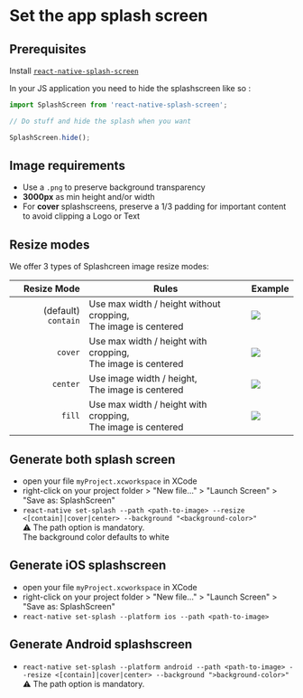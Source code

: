 # Set the app splash screen

## Prerequisites

Install [`react-native-splash-screen`](https://github.com/crazycodeboy/react-native-splash-screen)

In your JS application you need to hide the splashscreen like so :

```js
import SplashScreen from 'react-native-splash-screen';

// Do stuff and hide the splash when you want

SplashScreen.hide();
```

## Image requirements

- Use a `.png` to preserve background transparency
- **3000px** as min height and/or width
- For **cover** splashscreens, preserve a 1/3 padding for important content to avoid clipping a Logo or Text

## Resize modes

We offer 3 types of Splashcreen image resize modes:

|         Resize Mode | Rules                                                             | Example                                         |
| ------------------: | ----------------------------------------------------------------- | ----------------------------------------------- |
| (default) `contain` | Use max width / height without cropping,<br>The image is centered | <img src="./assets/splash-example.contain.png"> |
|             `cover` | Use max width / height with cropping,<br>The image is centered    | <img src="./assets/splash-example.cover.png">   |
|            `center` | Use image width / height,<br>The image is centered                | <img src="./assets/splash-example.center.png">
|             `fill` | Use max width / height with cropping,<br>The image is centered    | <img src="./assets/splash-example.cover.png"> 

## Generate both splash screen

- open your file `myProject.xcworkspace` in XCode
- right-click on your project folder > "New file..." > "Launch Screen" > "Save as: SplashScreen"
- `react-native set-splash --path <path-to-image> --resize <[contain]|cover|center> --background "<background-color>"`  
  ⚠️ The path option is mandatory.  
  The background color defaults to white

## Generate iOS splashscreen

- open your file `myProject.xcworkspace` in XCode
- right-click on your project folder > "New file..." > "Launch Screen" > "Save as: SplashScreen"
- `react-native set-splash --platform ios --path <path-to-image>`

## Generate Android splashscreen

- `react-native set-splash --platform android --path <path-to-image> --resize <[contain]|cover|center> --background ">background-color>"`  
  ⚠️ The path option is mandatory.
